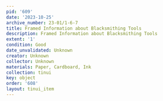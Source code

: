 ```yaml
---
pid: '609'
date: '2023-10-25'
archive_number: 23-01/1-6-7
title: Framed Information about Blacksmithing Tools
description: Framed Information about Blacksmithing Tools
extent: '1'
condition: Good
date_unvalidated: Unknown
creator: Unknown
collector: Unknown
materials: Paper, Cardboard, Ink
collection: tinui
key: object
order: '608'
layout: tinui_item
---
```

